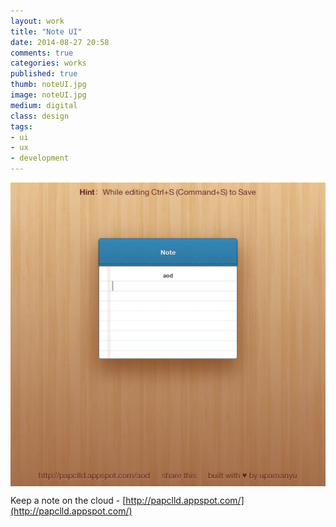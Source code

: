 ```yaml
---
layout: work
title: "Note UI"
date: 2014-08-27 20:58
comments: true
categories: works
published: true
thumb: noteUI.jpg
image: noteUI.jpg
medium: digital
class: design
tags:
- ui
- ux
- development
---
```

<img src="/images/works/noteUI.jpg" align="middle"/>

Keep a note on the cloud - [http://papclld.appspot.com/](http://papclld.appspot.com/)